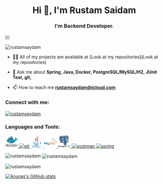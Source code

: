 <h1 align="center">Hi 👋, I'm Rustam Saidam</h1>
<h3 align="center">I'm Backend Developer.</h3>


￼

<p align="left"> <img src="https://komarev.com/ghpvc/?username=rustamsaydam&label=Profile%20views&color=0e75b6&style=flat" alt="rustamsaydam" /> </p>

- 👨‍💻 All of my projects are available at [Look at my repositories](Look at my repositories)

- 💬 Ask me about **Spring, Java, Docker, PostgreSQL/MySQL/H2, JUnit Test, git,**

- 📫 How to reach me **rustamsaydam@icloud.com**

<h3 align="left">Connect with me:</h3>
<p align="left">
<a href="https://instagram.com/rustamsaydam" target="blank"><img align="center" src="https://raw.githubusercontent.com/rahuldkjain/github-profile-readme-generator/master/src/images/icons/Social/instagram.svg" alt="rustamsaydam" height="30" width="40" /></a>
</p>

<h3 align="left">Languages and Tools:</h3>
<p align="left"> <a href="https://www.docker.com/" target="_blank" rel="noreferrer"> <img src="https://raw.githubusercontent.com/devicons/devicon/master/icons/docker/docker-original-wordmark.svg" alt="docker" width="40" height="40"/> </a> <a href="https://git-scm.com/" target="_blank" rel="noreferrer"> <img src="https://www.vectorlogo.zone/logos/git-scm/git-scm-icon.svg" alt="git" width="40" height="40"/> </a> <a href="https://www.java.com" target="_blank" rel="noreferrer"> <img src="https://raw.githubusercontent.com/devicons/devicon/master/icons/java/java-original.svg" alt="java" width="40" height="40"/> </a> <a href="https://www.mysql.com/" target="_blank" rel="noreferrer"> <img src="https://raw.githubusercontent.com/devicons/devicon/master/icons/mysql/mysql-original-wordmark.svg" alt="mysql" width="40" height="40"/> </a> <a href="https://www.postgresql.org" target="_blank" rel="noreferrer"> <img src="https://raw.githubusercontent.com/devicons/devicon/master/icons/postgresql/postgresql-original-wordmark.svg" alt="postgresql" width="40" height="40"/> </a> <a href="https://postman.com" target="_blank" rel="noreferrer"> <img src="https://www.vectorlogo.zone/logos/getpostman/getpostman-icon.svg" alt="postman" width="40" height="40"/> </a> <a href="https://spring.io/" target="_blank" rel="noreferrer"> <img src="https://www.vectorlogo.zone/logos/springio/springio-icon.svg" alt="spring" width="40" height="40"/> </a> </p>

<p><img align="left" src="https://github-readme-stats.vercel.app/api/top-langs?username=rustamsaydam&show_icons=true&locale=en&layout=compact" alt="rustamsaydam" /></p>

<p>&nbsp;<img align="center" src="https://github-readme-stats.vercel.app/api?username=rustamsaydam&show_icons=true&locale=en" alt="rustamsaydam" /></p>

<p><img align="center" src="https://github-readme-streak-stats.herokuapp.com/?user=rustamsaydam&" alt="rustamsaydam" /></p>


[![Anurag's GitHub stats](https://github-readme-stats.vercel.app/api?username=rustamsaydam)](https://github.com/anuraghazra/github-readme-stats)
